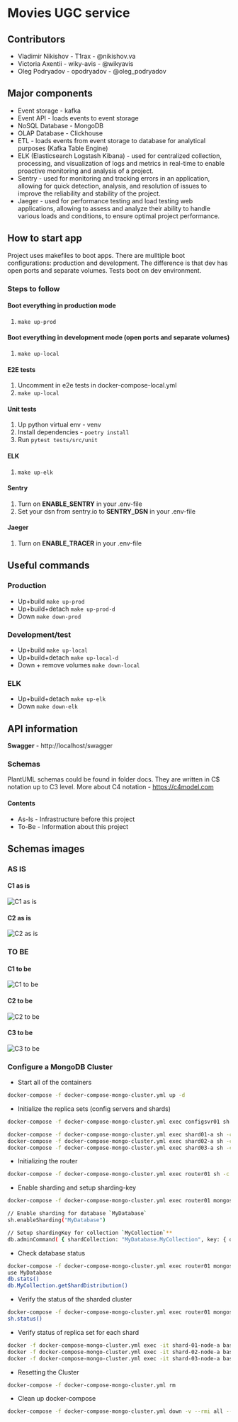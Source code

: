 # Movies UGC service

## Contributors

- Vladimir Nikishov - T1rax - @nikishov.va
- Victoria Axentii - wiky-avis - @wikyavis
- Oleg Podryadov - opodryadov - @oleg_podryadov

## Major components

- Event storage - kafka
- Event API - loads events to event storage
- NoSQL Database - MongoDB
- OLAP Database - Clickhouse
- ETL - loads events from event storage to database for analytical purposes (Kafka Table Engine)
- ELK (Elasticsearch Logstash Kibana) - used for centralized collection, processing, and visualization of logs and metrics in real-time to enable proactive monitoring and analysis of a project.
- Sentry - used for monitoring and tracking errors in an application, allowing for quick detection, analysis, and resolution of issues to improve the reliability and stability of the project.
- Jaeger - used for performance testing and load testing web applications, allowing to assess and analyze their ability to handle various loads and conditions, to ensure optimal project performance.

## How to start app

Project uses makefiles to boot apps. There are mulltiple boot configurations: production and development.
The difference is that dev has open ports and separate volumes. Tests boot on dev environment.

### Steps to follow

#### Boot everything in production mode

1. `make up-prod`

#### Boot everything in development mode (open ports and separate volumes)

1. `make up-local`

#### E2E tests

1. Uncomment in e2e tests in docker-compose-local.yml
2. `make up-local`

#### Unit tests

1. Up python virtual env - venv
2. Install dependencies - `poetry install`
3. Run `pytest tests/src/unit`

#### ELK
1. `make up-elk`

#### Sentry
1. Turn on **ENABLE_SENTRY** in your .env-file
2. Set your dsn from sentry.io to **SENTRY_DSN** in your .env-file

#### Jaeger
1. Turn on **ENABLE_TRACER** in your .env-file

## Useful commands

### Production

- Up+build `make up-prod`
- Up+build+detach `make up-prod-d`
- Down `make down-prod`

### Development/test

- Up+build `make up-local`
- Up+build+detach `make up-local-d`
- Down + remove volumes `make down-local`

### ELK
- Up+build+detach `make up-elk`
- Down `make down-elk`

## API information

**Swagger** - http://localhost/swagger

### Schemas

PlantUML schemas could be found in folder docs.
They are written in C$ notation up to C3 level.
More about C4 notation - https://c4model.com

#### Contents

- As-Is - Infrastructure before this project
- To-Be - Information about this project

## Schemas images

### AS IS

#### C1 as is

![C1 as is](docs/as_is/C1___AS_IS.png "C1 as is")

#### C2 as is

![C2 as is](docs/as_is/C2___AS_IS.png "C2 as is")

### TO BE

#### C1 to be

![C1 to be](docs/to_be/C1___TO_BE.png "C1 to be")

#### C2 to be

![C2 to be](docs/to_be/C2___TO_BE.png "C2 to be")

#### C3 to be

![C3 to be](docs/to_be/C3___TO_BE.png "C3 to be")

### Configure a MongoDB Cluster
- Start all of the containers
```bash
docker-compose -f docker-compose-mongo-cluster.yml up -d
```
- Initialize the replica sets (config servers and shards)
```bash
docker-compose -f docker-compose-mongo-cluster.yml exec configsvr01 sh -c "mongosh < /scripts/init-configserver.js"

docker-compose -f docker-compose-mongo-cluster.yml exec shard01-a sh -c "mongosh < /scripts/init-shard01.js"
docker-compose -f docker-compose-mongo-cluster.yml exec shard02-a sh -c "mongosh < /scripts/init-shard02.js"
docker-compose -f docker-compose-mongo-cluster.yml exec shard03-a sh -c "mongosh < /scripts/init-shard03.js"
```
- Initializing the router
```bash
docker-compose -f docker-compose-mongo-cluster.yml exec router01 sh -c "mongosh < /scripts/init-router.js"
```
- Enable sharding and setup sharding-key
```bash
docker-compose -f docker-compose-mongo-cluster.yml exec router01 mongosh --port 27017

// Enable sharding for database `MyDatabase`
sh.enableSharding("MyDatabase")

// Setup shardingKey for collection `MyCollection`**
db.adminCommand( { shardCollection: "MyDatabase.MyCollection", key: { oemNumber: "hashed", zipCode: 1, supplierId: 1 } } )
```
- Check database status
```bash
docker-compose -f docker-compose-mongo-cluster.yml exec router01 mongosh --port 27017
use MyDatabase
db.stats()
db.MyCollection.getShardDistribution()
```
- Verify the status of the sharded cluster 
```bash
docker-compose -f docker-compose-mongo-cluster.yml exec router01 mongosh --port 27017
sh.status()
```
- Verify status of replica set for each shard
```bash
docker -f docker-compose-mongo-cluster.yml exec -it shard-01-node-a bash -c "echo 'rs.status()' | mongosh --port 27017"
docker -f docker-compose-mongo-cluster.yml exec -it shard-02-node-a bash -c "echo 'rs.status()' | mongosh --port 27017"
docker -f docker-compose-mongo-cluster.yml exec -it shard-03-node-a bash -c "echo 'rs.status()' | mongosh --port 27017"
```
- Resetting the Cluster
```bash
docker-compose -f docker-compose-mongo-cluster.yml rm
```
- Clean up docker-compose
```bash
docker-compose -f docker-compose-mongo-cluster.yml down -v --rmi all --remove-orphans
```
